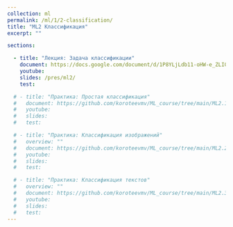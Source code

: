 ```yaml
---
collection: ml
permalink: /ml/1/2-classification/
title: "ML2 Классификация"
excerpt: ""

sections:

  - title: "Лекция: Задача классификации" 
    document: https://docs.google.com/document/d/1P8YLjLdb11-oHW-e_ZLI04ueuxPLZRc6YZkCT3g1t5A/edit?usp=sharing
    youtube:
    slides: /pres/ml2/
    test:

  # - title: "Практика: Простая классификация" 
  #   document: https://github.com/koroteevmv/ML_course/tree/main/ML2.1_classification
  #   youtube:
  #   slides:
  #   test:

  # - title: "Практика: Классификация изображений" 
  #   overview: ""
  #   document: https://github.com/koroteevmv/ML_course/tree/main/ML2.2_images
  #   youtube:
  #   slides:
  #   test:

  # - title: "Практика: Классификация текстов" 
  #   overview: ""
  #   document: https://github.com/koroteevmv/ML_course/tree/main/ML2.3_text
  #   youtube:
  #   slides:
  #   test:
---
```

